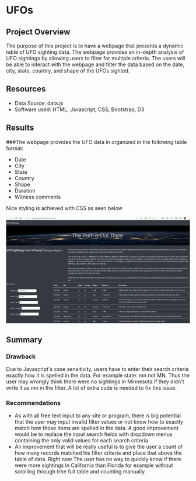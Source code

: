 # UFOs

## Project Overview

The purpose of this project is to have a webpage that presents a dynamic table of UFO sighting data.  The webpage provides an in-depth analysis of UFO sightings by allowing users to filter for multiple criteria. The users will be able to interact with the webpage and filter the data based on the date, city, state, country, and shape of the UFOs sighted.

## Resources
- Data Source: data.js
- Software used: HTML, Javascript, CSS, Bootstrap, D3


## Results


###The webpage provides the UFO data in organized in the following table format:
-  Date
-  City	
-  State	
-  Country	
-  Shape	
-  Duration	
-  Witness comments


Nice styling is achieved with CSS as seen below

![IMAGE_DESCRIPTION](/static/images/screen.png)


## Summary
### Drawback
Due to Javascript's case sensitivity, users have to enter their search criteria exactly how it is spelled in the data. For example state: mn not MN. Thus the user may wrongly think there were no sightings in Minnesota if they didn't write it as mn in the filter. A lot of extra code is needed to fix this issue.

### Recommendations
- As with all free text input to any site or program, there is big potential that the user may input invalid filter values or not know how to exactly match how those items are spelled in the data. A good improvement would be to replace the input search fields with dropdown menus containing the only valid values for each search criteria.
- An improvement that will be really useful is to give the user a count of how many records matched his filter criteria and place that above the table of data. Right now The user has no way to quickly know if there were more sightings in California than Florida for example without scrolling through trhe full table and counting manually.
